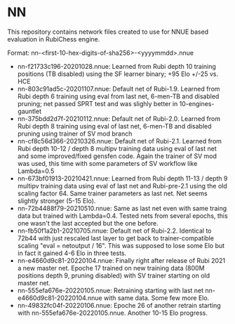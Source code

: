 # NN

This repository contains network files created to use for NNUE based evaluation in RubiChess engine.

Format: nn-\<first-10-hex-digits-of-sha256\>-\<yyyymmdd\>.nnue

 - nn-f21733c196-20201028.nnue: Learned from Rubi depth 10 training positions (TB disabled) using the SF learner binary; +95 Elo +/-25 vs. HCE
 - nn-803c91ad5c-20201107.nnue: Default net of Rubi-1.9. Learned from Rubi depth 6 training using eval from last net, 6-men-TB and disabled pruning; net passed SPRT test and was slighly better in 10-engines-gauntlet
 - nn-375bdd2d7f-20210112.nnue: Default net of Rubi-2.0. Learned from Rubi depth 8 training using eval of last net, 6-men-TB and disabled pruning using trainer of SV mod branch
 - nn-cf8c56d366-20210326.nnue: Default net of Rubi-2.1. Learned from Rubi depth 10-12 / depth 8 multipv training data using eval of last net and some improved/fixed gensfen code. Again the trainer of SV mod was used, this time with some parameters of SV workflow like Lambda=0.5
 - nn-673bf01913-20210421.nnue: Learned from Rubi depth 11-13 / depth 9 multipv training data using eval of last net and Rubi-pre-2.1 using the old scaling factor 64. Same trainer parameters as last net. Net seems slightly stronger (5-15 Elo).
 - nn-72b4488f79-20210510.nnue: Same as last net even with same traing data but trained with Lambda=0.4. Tested nets from several epochs, this one wasn't the last accepted but the one before.
- nn-fb50f1a2b1-20210705.nnue: Default net of Rubi-2.2. Identical to 72b44 with just rescaled last layer to get back to trainer-compatible scaling "eval = netoutput / 16". This was supposed to lose some Elo but in fact it gained 4-6 Elo in three tests. 
- nn-e4660d9c81-20220104.nnue: Finally right after release of Rubi 2021 a new master net. Epoche 17 trained on new training data (800M positions depth 9, pruning disabled) with SV trainer starting on old master net.
- nn-555efa676e-20220105.nnue: Retraining starting with last net nn-e4660d9c81-20220104.nnue with same data. Some few more Elo.
- nn-49832fc04f-20220106.nnue: Epoche 26 of another retrain starting with nn-555efa676e-20220105.nnue. Another 10-15 Elo progress.
